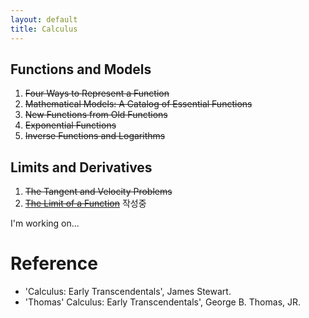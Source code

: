 ```yaml
---
layout: default
title: Calculus
---
```


## Functions and Models

1. ~~Four Ways to Represent a Function~~
2. ~~Mathematical Models: A Catalog of Essential Functions~~
3. ~~New Functions from Old Functions~~
4. ~~Exponential Functions~~
5. ~~Inverse Functions and Logarithms~~

## Limits and Derivatives

1. ~~The Tangent and Velocity Problems~~
2. ~~[The Limit of a Function](./2/2.md)~~ 작성중

I'm working on...

# Reference

- 'Calculus: Early Transcendentals', James Stewart.
- 'Thomas' Calculus: Early Transcendentals', George B. Thomas, JR.